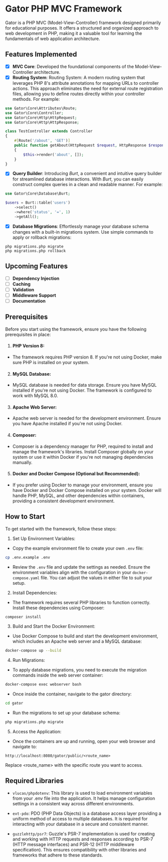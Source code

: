 # Gator PHP MVC Framework

Gator is a PHP MVC (Model-View-Controller) framework designed primarily for educational purposes. 
It offers a structured and organized approach to web development in PHP, making it a valuable tool for 
learning the fundamentals of web application architecture.

## Features Implemented

- [x] **MVC Core**: Developed the foundational components of the Model-View-Controller architecture.
- [x] **Routing System**: Routing System: A modern routing system that leverages PHP 8's attribute annotations 
for mapping URLs to controller actions. This approach eliminates the need for external route registration files, 
allowing you to define routes directly within your controller methods. For example:
```php
use Gator\Core\Attributes\Route;
use Gator\Core\Controller;
use Gator\Core\Http\HttpRequest;
use Gator\Core\Http\HttpResponse;

class TestController extends Controller
{
    #[Route('/about', 'GET')]
    public function getAbout(HttpRequest $request, HttpResponse $response)
    {
        $this->render('about', []);
    }
}
```
- [x] **Query Builder**: Introducing *Burt*, a convenient and intuitive query builder for streamlined database 
interactions. With *Burt*, you can easily construct complex queries in a clean and readable manner. For example:
```php
use Gator\Core\Database\Burt;

$users = Burt::table('users')
    ->select()
    ->where('status', '=', 1)
    ->getAll();
```
- [x] **Database Migrations**: Effortlessly manage your database schema changes with a built-in migrations system. 
Use simple commands to apply or rollback migrations:
```
php migrations.php migrate
php migrations.php rollback
```

## Upcoming Features

- [ ] **Dependency Injection**
- [ ] **Caching**
- [ ] **Validation**
- [ ] **Middleware Support**
- [ ] **Documentation**

## Prerequisites

Before you start using the framework, ensure you have the following prerequisites in place:

1. #### PHP Version 8:
* The framework requires PHP version 8. If you're not using Docker, make sure PHP is installed 
on your system.

2. #### MySQL Database:
*  MySQL database is needed for data storage. Ensure you have MySQL installed if you're not using Docker. 
The framework is configured to work with MySQL 8.0.

3. #### Apache Web Server:
* Apache web server is needed for the development environment. Ensure you have Apache installed if you're 
not using Docker.

4. #### Composer:
* Composer is a dependency manager for PHP, required to install and manage the framework's libraries. 
Install Composer globally on your system or use it within Docker if you're not managing dependencies manually.

5. #### Docker and Docker Compose (Optional but Recommended):
* If you prefer using Docker to manage your environment, ensure you have Docker and Docker Compose installed 
on your system. Docker will handle PHP, MySQL, and other dependencies within containers, providing 
a consistent development environment.

## How to Start

To get started with the framework, follow these steps:

1. Set Up Environment Variables:
* Copy the example environment file to create your own `.env` file:
```bash
cp .env.example .env
```
* Review the `.env` file and update the settings as needed. Ensure the environment variables align with the 
configuration in your `docker-compose.yaml` file. You can adjust the values in either file to suit your setup.

2. Install Dependencies:
* The framework requires several PHP libraries to function correctly. Install these dependencies using Composer:
```bash
composer install
```

3. Build and Start the Docker Environment:
* Use Docker Compose to build and start the development environment, which includes an Apache web server and 
a MySQL database:
```bash
docker-compose up --build
```

4. Run Migrations:
* To apply database migrations, you need to execute the migration commands inside the web server container:
```bash
docker-compose exec webserver bash
```
* Once inside the container, navigate to the gator directory:
```bash
cd gator
```
* Run the migrations to set up your database schema:
```bash
php migrations.php migrate
```

5. Access the Application:
* Once the containers are up and running, open your web browser and navigate to:
```
http://localhost:8080/gator/public/<route_name>
```
Replace <route_name> with the specific route you want to access.

## Required Libraries

* `vlucas/phpdotenv`:
This library is used to load environment variables from your .env file into the application. 
It helps manage configuration settings in a consistent way across different environments.

* `ext-pdo`:
PDO (PHP Data Objects) is a database access layer providing a uniform method of access to multiple databases. 
It is required for interacting with your database in a secure and consistent manner.

* `guzzlehttp/psr7`:
  Guzzle's PSR-7 implementation is used for creating and working with HTTP requests and responses according to 
PSR-7 (HTTP message interfaces) and PSR-12 (HTTP middleware specification). This ensures compatibility with other 
libraries and frameworks that adhere to these standards.